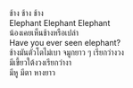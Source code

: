 ช้าง ช้าง ช้าง  
Elephant Elephant Elephant  
น้องเคยเห็นช้างหรือเปล่า  
Have you ever seen elephant?  
ช้างมันตัวโตไม่เบา จมูกยาว ๆ เรียกว่างวง  
มีเขี้ยวใต้งวงเรียกว่างา  
มีหู มีตา หางยาว
